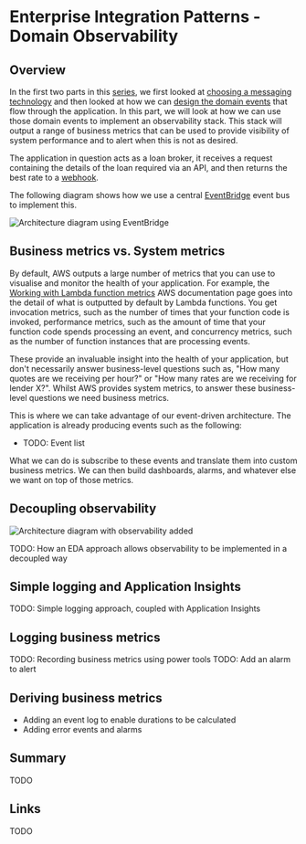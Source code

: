 # Enterprise Integration Patterns - Domain Observability

## Overview

In the first two parts in this [series](TODO), we first looked at [choosing a messaging technology](TODO) and then looked at how we can [design the domain events](TODO) that flow through the application. In this part, we will look at how we can use those domain events to implement an observability stack. This stack will output a range of business metrics that can be used to provide visibility of system performance and to alert when this is not as desired.

The application in question acts as a loan broker, it receives a request containing the details of the loan required via an API, and then returns the best rate to a [webhook](https://www.getvero.com/resources/webhooks/).

The following diagram shows how we use a central [EventBridge](https://aws.amazon.com/eventbridge/) event bus to implement this.

![Architecture diagram using EventBridge](https://github.com/andybalham/blog-source-code/blob/master/blog-posts/images/ent-int-patterns-with-serverless-and-cdk/case-study-eventbridge.png?raw=true)

## Business metrics vs. System metrics

By default, AWS outputs a large number of metrics that you can use to visualise and monitor the health of your application. For example, the [Working with Lambda function metrics](https://docs.aws.amazon.com/lambda/latest/dg/monitoring-metrics.html) AWS documentation page goes into the detail of what is outputted by default by Lambda functions. You get invocation metrics, such as the number of times that your function code is invoked, performance metrics, such as the amount of time that your function code spends processing an event, and concurrency metrics, such as the number of function instances that are processing events.

These provide an invaluable insight into the health of your application, but don't necessarily answer business-level questions such as, "How many quotes are we receiving per hour?" or "How many rates are we receiving for lender X?". Whilst AWS provides system metrics, to answer these business-level questions we need business metrics.

This is where we can take advantage of our event-driven architecture. The application is already producing events such as the following:

- TODO: Event list

What we can do is subscribe to these events and translate them into custom business metrics. We can then build dashboards, alarms, and whatever else we want on top of those metrics.

## Decoupling observability

![Architecture diagram with observability added](https://github.com/andybalham/blog-source-code/blob/master/blog-posts/images/ent-int-patterns-with-serverless-and-cdk/case-study-observability.png?raw=true)

TODO: How an EDA approach allows observability to be implemented in a decoupled way

## Simple logging and Application Insights

TODO: Simple logging approach, coupled with Application Insights

## Logging business metrics

TODO: Recording business metrics using power tools
TODO: Add an alarm to alert

## Deriving business metrics

- Adding an event log to enable durations to be calculated
- Adding error events and alarms

## Summary

TODO

## Links

TODO
